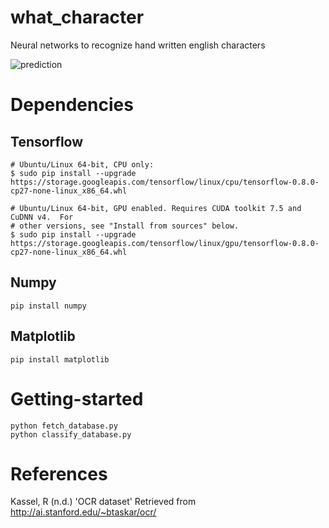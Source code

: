 # what_character
Neural networks to recognize hand written english characters

![prediction](http://i.imgur.com/ur1nBhV.png)

# Dependencies

## Tensorflow

    # Ubuntu/Linux 64-bit, CPU only:
    $ sudo pip install --upgrade https://storage.googleapis.com/tensorflow/linux/cpu/tensorflow-0.8.0-cp27-none-linux_x86_64.whl
    
    # Ubuntu/Linux 64-bit, GPU enabled. Requires CUDA toolkit 7.5 and CuDNN v4.  For
    # other versions, see "Install from sources" below.
    $ sudo pip install --upgrade https://storage.googleapis.com/tensorflow/linux/gpu/tensorflow-0.8.0-cp27-none-linux_x86_64.whl

## Numpy

	pip install numpy

## Matplotlib
	
	pip install matplotlib

# Getting-started
	python fetch_database.py
	python classify_database.py

# References
Kassel, R (n.d.) 'OCR dataset' Retrieved from http://ai.stanford.edu/~btaskar/ocr/
